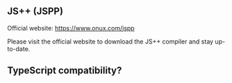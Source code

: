JS++ (JSPP)
-----------------------

Official website: https://www.onux.com/jspp

Please visit the official website to download the JS++ compiler and stay up-to-date.

TypeScript compatibility?
-------------------------
